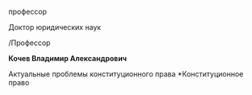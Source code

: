 профессор

Доктор юридических наук

/Профессор

**Кочев Владимир Александрович**

Актуальные проблемы конституционного права
	*Конституционное право